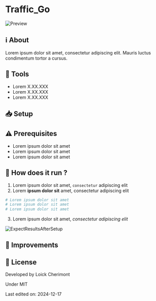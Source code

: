 <!-- 
    MAIN TITLE
    AppName : Replace with project name
    Language : Replace with main language for the project

    Ex: Todo_ReactJS 
-->
# Traffic_Go

![Preview](https://placehold.co/500x300 "Preview of AppName")

<!-- 
    ABOUT
    Short summary explaining the reasons of the project and tell about worked concepts

    Ex: This is a Front-End project made with HTML, CSS for design and JavaScript to work on client-side validation (Constraint API)
-->
## :information_source: About  

Lorem ipsum dolor sit amet, consectetur adipiscing elit. Mauris luctus condimentum tortor a cursus.

<!-- 
    TOOLS
    Short list of used tools with their versions

    Ex: 
    - Go 1.18
    - MySQL 8.0.29
    - Bootstrap 5.2.0-beta1
-->
## :wrench: Tools
- Lorem X.XX.XXX
- Lorem X.XX.XXX
- Lorem X.XX.XXX

<!-- 
    SETUP
    Explain using command lines, the steps to follow to setup the project
    At the end show, the expected result with a image   

    Ex: 
    1. Download the whole project `Travel` on your system
    2. Open your terminal in `Travel`
    ```
    cd Travel
    ```
    3. In `Travel` directory, run:
    ```
    go run github.com/loickcherimont/Travel/main
    ```
    4. If there is no error. Go on your favorite browser and use this line in your URL address bar
    ```
    http://localhost:8080/travel
    ```
    5. Here you are! Welcome in the main page of the Web application

    ![Main page of the application](assets/images/readme_images/mainpage.png)
-->

## :inbox_tray: Setup

## :warning: Prerequisites
<!-- Bullet list or simple sentence explaining what contributor needs for this project -->
- Lorem ipsum dolor sit amet
- Lorem ipsum dolor sit amet
- Lorem ipsum dolor sit amet

## :thinking: How does it run ?
1. Lorem ipsum dolor sit amet, `consectetur` adipiscing elit
2. Lorem **ipsum dolor sit** amet, consectetur adipiscing elit
```bash
# Lorem ipsum dolor sit amet
# Lorem ipsum dolor sit amet
# Lorem ipsum dolor sit amet
```
3. Lorem ipsum dolor sit amet, *consectetur adipiscing elit*

![ExpectResultsAfterSetup](https://placehold.co/300x200)

<!-- 
    FEATURES
    List of the main new features, fixes to bring on the project

    Ex:
    - Setup Night/Day mode
    - Add animation when music is playing
-->

<!-- ## :test_tube: Features -->
## :test_tube: Improvements

<!-- 
    LICENSE
    Write Developer name with used license
 -->
 
## :key: License

Developed by Loick Cherimont  

Under MIT  

Last edited on: 2024-12-17
